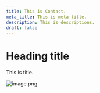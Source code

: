 ```yaml
---
title: This is Contact.
meta_title: This is meta title.
description: This is descriptions.
draft: false
---
```

# Heading title

This is title.

![image.png](/images/images/image_copy\(5\).png)
